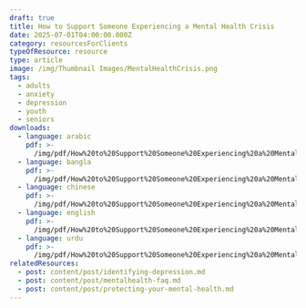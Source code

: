 ```yaml
---
draft: true
title: How to Support Someone Experiencing a Mental Health Crisis
date: 2025-07-01T04:00:00.000Z
category: resourcesForClients
typeOfResource: resource
type: article
image: /img/Thumbnail Images/MentalHealthCrisis.png
tags:
  - adults
  - anxiety
  - depression
  - youth
  - seniors
downloads:
  - language: arabic
    pdf: >-
      /img/pdf/How%20to%20Support%20Someone%20Experiencing%20a%20Mental%20Health%20Crisis%20-%20Arabic.pdf
  - language: bangla
    pdf: >-
      /img/pdf/How%20to%20Support%20Someone%20Experiencing%20a%20Mental%20Health%20Crisis%20-%20Bangla.pdf
  - language: chinese
    pdf: >-
      /img/pdf/How%20to%20Support%20Someone%20Experiencing%20a%20Mental%20Health%20Crisis%20-%20Chinese.pdf
  - language: english
    pdf: >-
      /img/pdf/How%20to%20Support%20Someone%20Experiencing%20a%20Mental%20Health%20Crisis%20-%20English.pdf
  - language: urdu
    pdf: >-
      /img/pdf/How%20to%20Support%20Someone%20Experiencing%20a%20Mental%20Health%20Crisis%20-%20Urdu.pdf
relatedResources:
  - post: content/post/identifying-depression.md
  - post: content/post/mentalhealth-faq.md
  - post: content/post/protecting-your-mental-health.md
---
```


